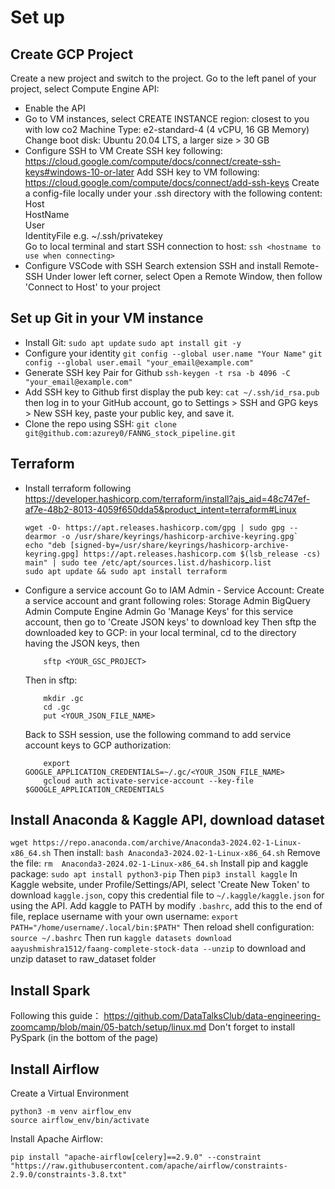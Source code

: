# Set up 

## Create GCP Project
Create a new project and switch to the project.
Go to the left panel of your project, select Compute Engine API:
- Enable the API
- Go to VM instances, select CREATE INSTANCE
	region: closest to you with low co2
	Machine Type: e2-standard-4 (4 vCPU, 16 GB Memory)
	Change boot disk: Ubuntu 20.04 LTS, a larger size > 30 GB
- Configure SSH to VM
	Create SSH key following: https://cloud.google.com/compute/docs/connect/create-ssh-keys#windows-10-or-later
	Add SSH key to VM following: https://cloud.google.com/compute/docs/connect/add-ssh-keys
	Create a config-file locally under your .ssh directory with the following content:  
			Host <hostname to use when connecting>  
			HostName <external IP>  
			User <DESIREDUSERNAMEONVM you specified in ssh-keygen command>  
			IdentityFile <path to your private key> e.g.  ~/.ssh/privatekey  
	Go to local terminal and start SSH connection to host:
		`ssh <hostname to use when connecting>`
- Configure VSCode with SSH
	Search extension SSH and install Remote-SSH
	Under lower left corner, select Open a Remote Window, then follow 'Connect to Host' to your project 

## Set up Git in your VM instance
- Install Git:
	`sudo apt update`
	`sudo apt install git -y`
- Configure your identity
	`git config --global user.name "Your Name"`
	`git config --global user.email "your_email@example.com"`
- Generate SSH key Pair for Github
	`ssh-keygen -t rsa -b 4096 -C "your_email@example.com"`
- Add SSH key to Github
	first display the pub key:
	`cat ~/.ssh/id_rsa.pub`
	then log in to your GitHub account, go to Settings > SSH and GPG keys > New SSH key, paste your public key, and save it.
- Clone the repo using SSH:
	`git clone git@github.com:azurey0/FANNG_stock_pipeline.git`

## Terraform
- Install terraform following https://developer.hashicorp.com/terraform/install?ajs_aid=48c747ef-af7e-48b2-8013-4059f650dda5&product_intent=terraform#Linux
    ```
	wget -O- https://apt.releases.hashicorp.com/gpg | sudo gpg --dearmor -o /usr/share/keyrings/hashicorp-archive-keyring.gpg`
	echo "deb [signed-by=/usr/share/keyrings/hashicorp-archive-keyring.gpg] https://apt.releases.hashicorp.com $(lsb_release -cs) main" | sudo tee /etc/apt/sources.list.d/hashicorp.list
	sudo apt update && sudo apt install terraform
    ```

- Configure a service account
	Go to IAM Admin - Service Account:
	Create a service account and grant following roles:
		Storage Admin
		BigQuery Admin
		Compute Engine Admin
	Go 'Manage Keys' for this service account, then go to 'Create JSON keys' to download key
	Then sftp the downloaded key to GCP: in your local terminal, cd to the directory having the JSON keys, then 
    ```
		sftp <YOUR_GSC_PROJECT>
    ```
	Then in sftp:
    ```
		mkdir .gc
		cd .gc
		put <YOUR_JSON_FILE_NAME>
    ```
	Back to SSH session, use the following command to add service account keys to GCP authorization:
    ```
		export GOOGLE_APPLICATION_CREDENTIALS=~/.gc/<YOUR_JSON_FILE_NAME>
		gcloud auth activate-service-account --key-file $GOOGLE_APPLICATION_CREDENTIALS
    ```

## Install Anaconda & Kaggle API, download dataset
 `wget https://repo.anaconda.com/archive/Anaconda3-2024.02-1-Linux-x86_64.sh`
 Then install:
 `bash Anaconda3-2024.02-1-Linux-x86_64.sh`
 Remove the file:
 `rm  Anaconda3-2024.02-1-Linux-x86_64.sh`
Install pip and kaggle package:
`sudo apt install python3-pip`
Then
`pip3 install kaggle`
In Kaggle website, under Profile/Settings/API, select 'Create New Token' to download `kaggle.json`, copy this credential file to `~/.kaggle/kaggle.json` for using the API.
Add kaggle to PATH by modify `.bashrc`, add this to the end of file, replace username with your own username:
`export PATH="/home/username/.local/bin:$PATH"`
Then reload shell configuration:
`source ~/.bashrc`
Then run `kaggle datasets download aayushmishra1512/faang-complete-stock-data --unzip` to download and unzip dataset to raw_dataset folder


## Install Spark
Following this guide：
https://github.com/DataTalksClub/data-engineering-zoomcamp/blob/main/05-batch/setup/linux.md
Don't forget to install PySpark (in the bottom of the page)

## Install Airflow
Create a Virtual Environment 
```
python3 -m venv airflow_env
source airflow_env/bin/activate
```
Install Apache Airflow:
```
pip install "apache-airflow[celery]==2.9.0" --constraint "https://raw.githubusercontent.com/apache/airflow/constraints-2.9.0/constraints-3.8.txt"
```


